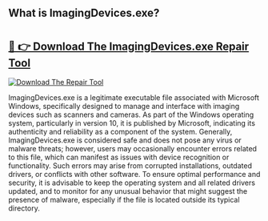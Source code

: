 ## What is ImagingDevices.exe? 

# <h2><a href="https://exedetect.com/download.php?ImagingDevices.exe">🔗 👉 Download The ImagingDevices.exe Repair Tool</a></h2>

[![Download The Repair Tool](https://exedetect.com/download-button.jpg)](https://exedetect.com/download.php?ImagingDevices.exe)

ImagingDevices.exe is a legitimate executable file associated with Microsoft Windows, specifically designed to manage and interface with imaging devices such as scanners and cameras. As part of the Windows operating system, particularly in version 10, it is published by Microsoft, indicating its authenticity and reliability as a component of the system. Generally, ImagingDevices.exe is considered safe and does not pose any virus or malware threats; however, users may occasionally encounter errors related to this file, which can manifest as issues with device recognition or functionality. Such errors may arise from corrupted installations, outdated drivers, or conflicts with other software. To ensure optimal performance and security, it is advisable to keep the operating system and all related drivers updated, and to monitor for any unusual behavior that might suggest the presence of malware, especially if the file is located outside its typical directory.